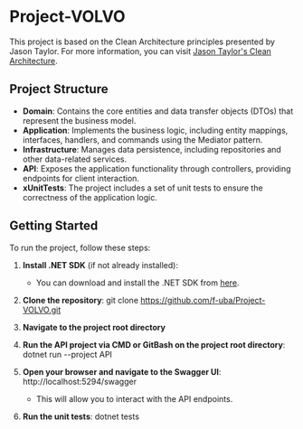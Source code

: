 # Project-VOLVO

This project is based on the Clean Architecture principles presented by Jason Taylor. For more information, you can visit [Jason Taylor's Clean Architecture](https://jasontaylor.dev/clean-architecture-getting-started/).

## Project Structure

- **Domain**: Contains the core entities and data transfer objects (DTOs) that represent the business model.
- **Application**: Implements the business logic, including entity mappings, interfaces, handlers, and commands using the Mediator pattern.
- **Infrastructure**: Manages data persistence, including repositories and other data-related services.
- **API**: Exposes the application functionality through controllers, providing endpoints for client interaction.
- **xUnitTests**: The project includes a set of unit tests to ensure the correctness of the application logic.

## Getting Started

To run the project, follow these steps:

1. **Install .NET SDK** (if not already installed):
    - You can download and install the .NET SDK from [here](https://dotnet.microsoft.com/download).
      
2. **Clone the repository**: git clone https://github.com/f-uba/Project-VOLVO.git
      
3. **Navigate to the project root directory**

4. **Run the API project via CMD or GitBash on the project root directory**: dotnet run --project API

5. **Open your browser and navigate to the Swagger UI**: http://localhost:5294/swagger

   - This will allow you to interact with the API endpoints.

6. **Run the unit tests**: dotnet tests
